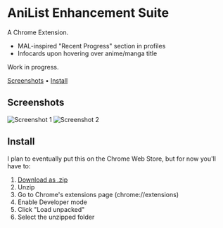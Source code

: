 # AniList Enhancement Suite

A Chrome Extension.

* MAL-inspired "Recent Progress" section in profiles
* Infocards upon hovering over anime/manga title

Work in progress.

[Screenshots](#screenshots) • [Install](#install)

## Screenshots

![Screenshot 1](https://i.imgur.com/Cu72tRE.png)
![Screenshot 2](https://i.imgur.com/KmCcTXQ.png)

## Install

I plan to eventually put this on the Chrome Web Store, but for now you'll have to:

1. [Download as .zip](https://github.com/z-------------/anilist-es/archive/master.zip)
2. Unzip
3. Go to Chrome's extensions page (chrome://extensions)
4. Enable Developer mode
5. Click "Load unpacked"
6. Select the unzipped folder
